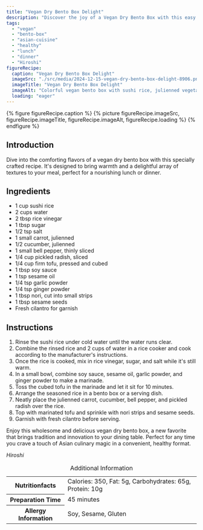 ```yaml
---
title: "Vegan Dry Bento Box Delight"
description: "Discover the joy of a Vegan Dry Bento Box with this easy and delicious recipe, perfect for a healthy and satisfying lunch or dinner."
tags:
  - "vegan"
  - "bento-box"
  - "asian-cuisine"
  - "healthy"
  - "lunch"
  - "dinner"
  - "Hiroshi"
figureRecipe: 
  caption: "Vegan Dry Bento Box Delight"
  imageSrc: "./src/media/2024-12-15-vegan-dry-bento-box-delight-8906.png"
  imageTitle: "Vegan Dry Bento Box Delight"
  imageAlt: "Colorful vegan bento box with sushi rice, julienned vegetables, pickled radish, tofu, nori, sesame seeds, and cilantro on a minimalist table."
  loading: "eager"
---
```


{% figure figureRecipe.caption %}
{% picture figureRecipe.imageSrc, figureRecipe.imageTitle, figureRecipe.imageAlt, figureRecipe.loading %}
{% endfigure %}

## Introduction

Dive into the comforting flavors of a vegan dry bento box with this specially crafted recipe. It's designed to bring warmth and a delightful array of textures to your meal, perfect for a nourishing lunch or dinner.

## Ingredients

- 1 cup sushi rice
- 2 cups water
- 2 tbsp rice vinegar
- 1 tbsp sugar
- 1/2 tsp salt
- 1 small carrot, julienned
- 1/2 cucumber, julienned
- 1 small bell pepper, thinly sliced
- 1/4 cup pickled radish, sliced
- 1/4 cup firm tofu, pressed and cubed
- 1 tbsp soy sauce
- 1 tsp sesame oil
- 1/4 tsp garlic powder
- 1/4 tsp ginger powder
- 1 tbsp nori, cut into small strips
- 1 tbsp sesame seeds
- Fresh cilantro for garnish

## Instructions

1. Rinse the sushi rice under cold water until the water runs clear.
2. Combine the rinsed rice and 2 cups of water in a rice cooker and cook according to the manufacturer's instructions.
3. Once the rice is cooked, mix in rice vinegar, sugar, and salt while it's still warm.
4. In a small bowl, combine soy sauce, sesame oil, garlic powder, and ginger powder to make a marinade.
5. Toss the cubed tofu in the marinade and let it sit for 10 minutes.
6. Arrange the seasoned rice in a bento box or a serving dish.
7. Neatly place the julienned carrot, cucumber, bell pepper, and pickled radish over the rice.
8. Top with marinated tofu and sprinkle with nori strips and sesame seeds.
9. Garnish with fresh cilantro before serving.

Enjoy this wholesome and delicious vegan dry bento box, a new favorite that brings tradition and innovation to your dining table. Perfect for any time you crave a touch of Asian culinary magic in a convenient, healthy format.

*Hiroshi*

<table><caption class='sr-only'>Additional Information</caption><tr><th>Nutritionfacts</th><td>Calories: 350, Fat: 5g, Carbohydrates: 65g, Protein: 10g&nbsp;</td></tr><tr><th>Preparation Time</th><td>45 minutes&nbsp;</td></tr><tr><th>Allergy Information</th><td>Soy, Sesame, Gluten&nbsp;</td></tr></table>

